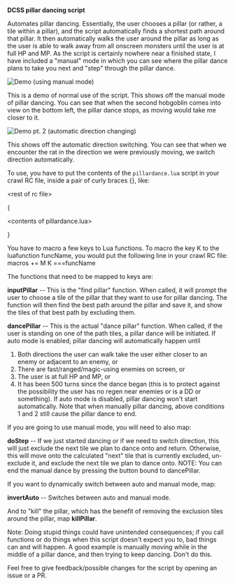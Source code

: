 **DCSS pillar dancing script**

Automates pillar dancing. Essentially, the user chooses a pillar (or rather, a tile within a pillar), and the script automatically finds a shortest path around that pillar. It then automatically walks the user around the pillar as long as the user is able to walk away from all onscreen monsters until the user is at full HP and MP. As the script is certainly nowhere near a finished state, I have included a "manual" mode in which you can see where the pillar dance plans to take you next and "step" through the pillar dance.

![Demo (using manual mode)](https://i.imgur.com/KQH0oYo.gif)

This is a demo of normal use of the script. This shows off the manual mode of pillar dancing. You can see that when the second hobgoblin comes into view on the bottom left, the pillar dance stops, as moving would take me closer to it. 

![Demo pt. 2 (automatic direction changing)](https://i.imgur.com/OrZVxhj.gif)

This shows off the automatic direction switching. You can see that when we encounter the rat in the direction we were previously moving, we switch direction automatically.

To use, you have to put the contents of the `pillardance.lua` script in your crawl RC file, inside a pair of curly braces {}, like:

\<rest of rc file\>

{

\<contents of pillardance.lua\>

}

You have to macro a few keys to Lua functions. To macro the key K to the luafunction funcName, you would
put the following line in your crawl RC file:
macros += M K ===funcName

The functions that need to be mapped to keys are:

**inputPillar** -- This is the "find pillar" function. When called, it will prompt the user to choose a tile of the
pillar that they want to use for pillar dancing. The function will then find the best path around the pillar and
save it, and show the tiles of that best path by excluding them.

**dancePillar** -- This is the actual "dance pillar" function. When called, if the user is standing on one of the path
tiles, a pillar dance will be initiated. If auto mode is enabled, pillar dancing will automatically happen until

1. Both directions the user can walk take the user either closer to an enemy or adjacent to an enemy, or 
2. There are fast/ranged/magic-using enemies on screen, or 
3. The user is at full HP and MP, or 
4. It has been 500 turns since the dance began (this is to protect against the possibility the user has no regen near enemies or is a DD or
something). If auto mode is disabled, pillar dancing won't start automatically. Note that when manually pillar
dancing, above conditions 1 and 2 still cause the pillar dance to end.

If you are going to use manual mode, you will need to also map:

**doStep** -- If we just started dancing or if we need to switch direction, this will just exclude the next tile we
plan to dance onto and return. Otherwise, this will move onto the calculated "next" tile that is currently
excluded, un-exclude it, and exclude the next tile we plan to dance onto. NOTE: You can end the manual dance by pressing the button bound to dancePillar. 

If you want to dynamically switch between auto and manual mode, map:

**invertAuto** -- Switches between auto and manual mode.

And to "kill" the pillar, which has the benefit of removing the exclusion tiles around the pillar, map **killPillar**.

Note: Doing stupid things could have unintended consequences; if you call functions or do things when this script
doesn't expect you to, bad things can and will happen. A good example is manually moving while in the middle of a
pillar dance, and then trying to keep dancing. Don't do this.

Feel free to give feedback/possible changes for the script by opening an issue or a PR.
